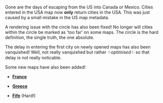 Gone are the days of escaping from the US into Canada or Mexico. Cities entered
in the USA map now **only** return cities in the USA. This was just caused by a
small mistake in the US map metadata.

A rendering issue with the circle has also been fixed! No longer will cities
within the circle be marked as 'too far' on some maps. The circle is the hard
definition, the single truth, the one absolute.

The delay in entering the first city on newly opened maps has also been
vanquished! Well, not really vanquished but rather _✨optimised✨_ so that delay
is not really noticable.

Some new maps have also been added!

- **[France](/singleplayer/france)**

- **[Greece](/singleplayer/greece)**

- **[Fife](/singleplayer/fife)** (Hard!)
